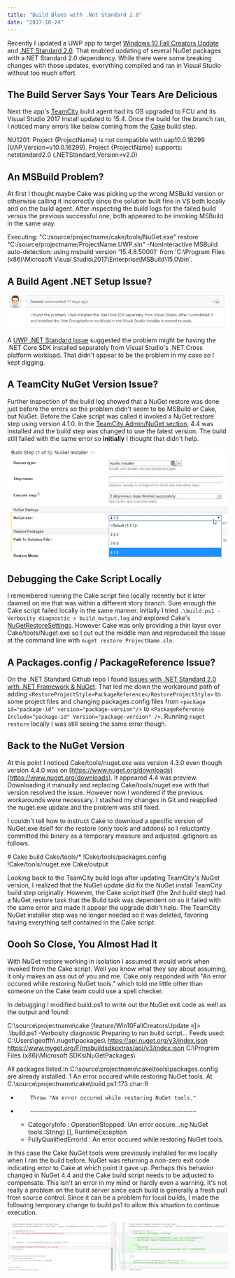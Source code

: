 ```yaml
---
title: "Build Blues with .Net Standard 2.0"
date: "2017-10-24"
---
```


Recently I updated a UWP app to target [Windows 10 Fall Creators Update](https://blogs.windows.com/windowsexperience/2017/09/01/create-and-play-this-holiday-with-the-windows-10-fall-creators-update-coming-oct-17/) and [.NET Standard 2.0](https://blogs.msdn.microsoft.com/dotnet/2017/10/10/announcing-uwp-support-for-net-standard-2-0/). That enabled updating of several NuGet packages with a NET Standard 2.0 dependency. While there were some breaking changes with those updates, everything compiled and ran in Visual Studio without too much effort.

## The Build Server Says Your Tears Are Delicious

Next the app's [TeamCity](https://www.jetbrains.com/teamcity/) build agent had its OS upgraded to FCU and its Visual Studio 2017 install updated to 15.4. Once the build for the branch ran, I noticed many errors like below coming from the [Cake](https://cakebuild.net/) build step.

NU1201: Project {ProjectName} is not compatible with uap10.0.16299 (UAP,Version=v10.0.16299). 
  Project {ProjectName} supports: netstandard2.0 (.NETStandard,Version=v2.0)

## An MSBuild Problem?

At first I thought maybe Cake was picking up the wrong MSBuild version or otherwise calling it incorrectly since the solution built fine in VS both locally and on the build agent. After inspecting the build logs for the failed build versus the previous successful one, both appeared to be invoking MSBuild in the same way.

Executing: "C:/source/projectname/cake/tools/NuGet.exe" restore "C:/source/projectname/ProjectName.UWP.sln" -NonInteractive
MSBuild auto-detection: using msbuild version '15.4.8.50001' 
  from 'C:\\Program Files (x86)\\Microsoft Visual Studio\\2017\\Enterprise\\MSBuild\\15.0\\bin'.

## A Build Agent .NET Setup Issue?

![](images/NetStandardIssue462Comment.png)

A [UWP .NET Standard Issue](https://github.com/dotnet/standard/issues/462#issuecomment-336207924) suggested the problem might be having the .NET Core SDK installed separately from Visual Studio's .NET Cross platform workload. That didn't appear to be the problem in my case so I kept digging.

## A TeamCity NuGet Version Issue?

Further inspection of the build log showed that a NuGet restore was done just before the errors so the problem didn't seem to be MSBuild or Cake, but NuGet. Before the Cake script was called it invoked a NuGet restore step using version 4.1.0. In the [TeamCity Admin/NuGet section](https://confluence.jetbrains.com/display/TCD10/NuGet), 4.4 was installed and the build step was changed to use the latest version. The build still failed with the same error so **initially** I thought that didn't help.

 [![](images/NuGetBuildStep.png)](https://geoffhudik.com/wp-content/uploads/2017/10/NuGetBuildStep.png) 

## Debugging the Cake Script Locally

I remembered running the Cake script fine locally recently but it later dawned on me that was within a different story branch. Sure enough the Cake script failed locally in the same manner. Initially I tried `.\build.ps1 -Verbosity diagnostic > build_output.log` and explored Cake's [NuGetRestoreSettings](https://cakebuild.net/api/Cake.Common.Tools.NuGet.Restore/NuGetRestoreSettings/). However Cake was only providing a thin layer over Cake/tools/Nuget.exe so I cut out the middle man and reproduced the issue at the command line with `nuget restore ProjectName.sln`.

## A Packages.config / PackageReference Issue?

On the .NET Standard Github repo I found [Issues with .NET Standard 2.0 with .NET Framework & NuGet](https://github.com/dotnet/standard/issues/481). That led me down the workaround path of adding `<RestoreProjectStyle>PackageReference</RestoreProjectStyle>` to some project files and changing packages.config files from `<package id="package-id" version="package-version"/>` to `<PackageReference Include="package-id" Version="package-version" />`. Running `nuget restore` locally I was still seeing the same error though.

## Back to the NuGet Version

At this point I noticed Cake/tools/nuget.exe was version 4.3.0 even though version 4.4.0 was on [https://www.nuget.org/downloads](https://www.nuget.org/downloads). It appeared 4.4 was preview. Downloading it manually and replacing Cake/tools/nuget.exe with that version resolved the issue. However now I wondered if the previous workarounds were necessary. I stashed my changes in Git and reapplied the nuget.exe update and the problem was still fixed.

I couldn't tell how to instruct Cake to download a specific version of NuGet.exe itself for the restore (only tools and addons) so I reluctantly committed the binary as a temporary measure and adjusted .gitignore as follows.

\# Cake build
Cake/tools/\*
!Cake/tools/packages.config
!Cake/tools/nuget.exe
Cake/output

Looking back to the TeamCity build logs after updating TeamCity's NuGet version, I realized that the NuGet update did fix the NuGet install TeamCity build step originally. However, the Cake script itself (the 2nd build step) had a NuGet restore task that the Build task was dependent on so it failed with the same error and made it appear the upgrade didn't help. The TeamCity NuGet installer step was no longer needed so it was deleted, favoring having everything self contained in the Cake script.

## Oooh So Close, You Almost Had It

With NuGet restore working in isolation I assumed it would work when invoked from the Cake script. Well you know what they say about assuming, it only makes an ass out of you and me. Cake only responded with "An error occured while restoring NuGet tools." which told me little other than someone on the Cake team could use a spell checker.

In debugging I modified build.ps1 to write out the NuGet exit code as well as the output and found:

C:\\source\\projectname\\cake \[feature/Win10FallCreatorsUpdate ≡\]> .\\build.ps1 -Verbosity diagnostic
Preparing to run build script...
Feeds used:
  C:\\Users\\geoffh\\.nuget\\packages\\
  https://api.nuget.org/v3/index.json
  https://www.myget.org/F/msbuildsdkextras/api/v3/index.json
  C:\\Program Files (x86)\\Microsoft SDKs\\NuGetPackages\\

All packages listed in C:\\source\\projectname\\cake\\tools\\packages.config are already installed.
1
An error occured while restoring NuGet tools.
At C:\\source\\projectname\\cake\\build.ps1:173 char:9
+         Throw "An error occured while restoring NuGet tools."
+         ~~~~~~~~~~~~~~~~~~~~~~~~~~~~~~~~~~~~~~~~~~~~~~~~~~~~~
    + CategoryInfo          : OperationStopped: (An error occure...ng NuGet tools.:String) \[\], RuntimeException
    + FullyQualifiedErrorId : An error occured while restoring NuGet tools.

In this case the Cake NuGet tools were previously installed for me locally when I ran the build before. NuGet was returning a non-zero exit code indicating error to Cake at which point it gave up. Perhaps this behavior changed in NuGet 4.4 and the Cake build script needs to be adjusted to compensate. This isn't an error in my mind or hardly even a warning. It's not really a problem on the build server since each build is generally a fresh pull from source control. Since it can be a problem for local builds, I made the following temporary change to build.ps1 to allow this situation to continue execution.

 [![](images/NuGetBuildPS1Change.png)](https://geoffhudik.com/wp-content/uploads/2017/10/NuGetBuildPS1Change.png)
